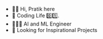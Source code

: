 - ✌🏻 Hi, Pratik here
- 👀 Coding Life 0️⃣1️⃣.
- 🧑🏻‍💻 AI and  ML Engineer
- 💞 Looking for Inspirational Projects

<!---
PratikKor/PratikKor is a ✨ special ✨ repository because its `README.md` (this file) appears on your GitHub profile.
You can click the Preview link to take a look at your changes.
--->
